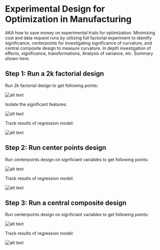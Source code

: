 # Experimental Design for Optimization in Manufacturing

AKA how to save money on experimental trials for optimization.  Minimizing cost and data request runs by utilizing full factorial experiment to identify significance, centerpoints for investigating significance of curvature, and central composite design to measure curvature.  In depth investigation of effects, significance, transformations, Analysis of variance, etc.  Summary shown here. 



## Step 1:  Run a 2k factorial design

Run 2k factorial design to get following points:

![alt text](https://github.com/jamcdon4/Optimization-Experimental-Design/blob/main/images/design_factorial.png)

Isolate the significant features:

![alt text](https://github.com/jamcdon4/Optimization-Experimental-Design/blob/main/images/screen_factorial.JPG)

Track results of regression model:

![alt text](https://github.com/jamcdon4/Optimization-Experimental-Design/blob/main/images/results_factorial.JPG)

## Step 2:  Run center points design

Run centerpoints design on signficiant variables to get following points:

![alt text](https://github.com/jamcdon4/Optimization-Experimental-Design/blob/main/images/design_centerpoints.png)

Track results of regression model:

![alt text](https://github.com/jamcdon4/Optimization-Experimental-Design/blob/main/images/results_centerpoints.JPG)

## Step 3:  Run a central composite design

Run centerpoints design on signficiant variables to get following points:

![alt text](https://github.com/jamcdon4/Optimization-Experimental-Design/blob/main/images/design_composite.png)

Track results of regression model:

![alt text](https://github.com/jamcdon4/Optimization-Experimental-Design/blob/main/images/results_composite.png)
